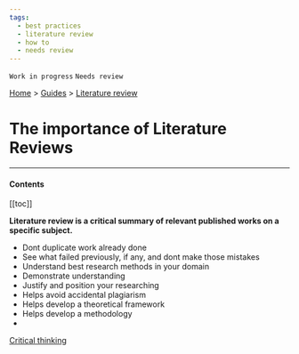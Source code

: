 ```yaml
---
tags:
  - best practices
  - literature review
  - how to
  - needs review
---
```


`Work in progress` `Needs review`

[Home](/) > [Guides](/guides/) > [Literature review](/guides/#literature-review)

# The importance of Literature Reviews

---
#### Contents
[[toc]]

**Literature review is a critical summary of relevant published works on a specific subject.**


- Dont duplicate work already done
- See what failed previously, if any, and dont make those mistakes
- Understand best research methods in your domain
- Demonstrate understanding
- Justify and position your researching
- Helps avoid accidental plagiarism
- Helps develop a theoretical framework
- Helps develop a methodology
-

[Critical thinking](https://www.mscc.edu/documents/qep/qep.literature-review.pdf)
